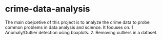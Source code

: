 # crime-data-analysis
The main obejcetive of this project is to analyze the crime data to probe common problems in data analysis and science. It focuses on. 1. Anomaly/Outlier detection using boxplots. 2. Removing outliers in a dataset.
